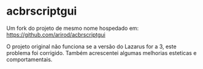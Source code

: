 # acbrscriptgui

Um fork do projeto de mesmo nome hospedado em:
https://github.com/arirod/acbrscriptgui

O projeto original não funciona se a versão do Lazarus for a 3, este problema foi corrigido.
Também acrescentei algumas melhorias esteticas e comportamentais.

